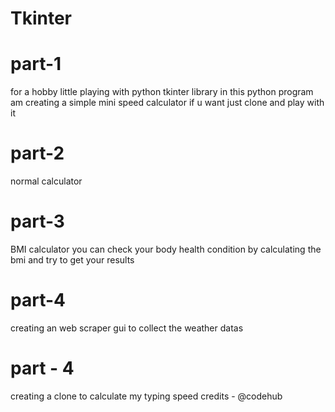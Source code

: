 # Tkinter
# part-1
for a hobby little playing with python tkinter library
in this python program am creating a simple mini speed calculator 
if u want just clone and play with it

# part-2
normal calculator

# part-3
BMI calculator
you can check your body health condition by calculating the bmi 
and try to get your results

# part-4
creating an web scraper gui to collect the weather datas

# part - 4 
creating a clone to calculate my typing speed
credits - @codehub
